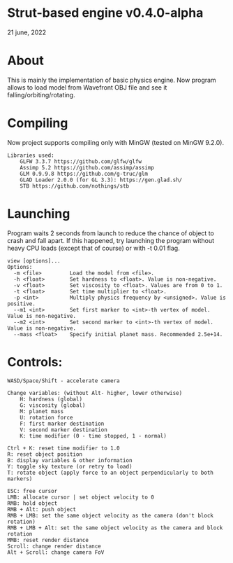 # Strut-based engine v0.4.0-alpha
21 june, 2022
# About
This is mainly the implementation of basic physics engine.
Now program allows to load model from Wavefront OBJ file and see it falling/orbiting/rotating.

# Compiling
Now project supports compiling only with MinGW (tested on MinGW 9.2.0).
```
Libraries used:
	GLFW 3.3.7 https://github.com/glfw/glfw
	Assimp 5.2 https://github.com/assimp/assimp
	GLM 0.9.9.8 https://github.com/g-truc/glm
	GLAD Loader 2.0.0 (for GL 3.3): https://gen.glad.sh/
	STB https://github.com/nothings/stb
```
# Launching
Program waits 2 seconds from launch to reduce the chance of object to crash and fall apart.
If this happened, try launching the program without heavy CPU loads (except that of course)
or with -t 0.01 flag.
```
view [options]...
Options:
  -m <file>  		Load the model from <file>.
  -h <float> 		Set hardness to <float>. Value is non-negative.
  -v <float> 		Set viscosity to <float>. Values are from 0 to 1.
  -t <float> 		Set time multiplier to <float>.
  -p <int>   		Multiply physics frequency by <unsigned>. Value is positive.
  --m1 <int>   		Set first marker to <int>-th vertex of model. Value is non-negative.
  --m2 <int>   		Set second marker to <int>-th vertex of model. Value is non-negative.
  --mass <float>	Specify initial planet mass. Recommended 2.5e+14.
```
# Controls:
```
WASD/Space/Shift - accelerate camera

Change variables: (without Alt- higher, lower otherwise)
	H: hardness (global)
	G: viscosity (global)
	M: planet mass
	U: rotation force
	F: first marker destination
	V: second marker destination
	K: time modifier (0 - time stopped, 1 - normal)

Ctrl + K: reset time modifier to 1.0
R: reset object position
B: display variables & other information
Y: toggle sky texture (or retry to load)
T: rotate object (apply force to an object perpendicularly to both markers)

ESC: free cursor
LMB: allocate cursor | set object velocity to 0
RMB: hold object
RMB + Alt: push object
RMB + LMB: set the same object velocity as the camera (don't block rotation)
RMB + LMB + Alt: set the same object velocity as the camera and block rotation
MMB: reset render distance
Scroll: change render distance
Alt + Scroll: change camera FoV
```
